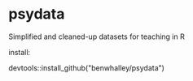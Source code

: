 # psydata
Simplified and cleaned-up datasets for teaching in R


install:

devtools::install_github("benwhalley/psydata")
